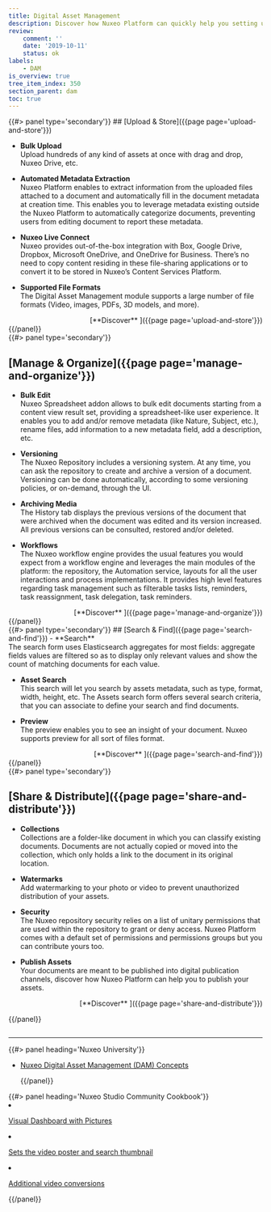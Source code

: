 ```yaml
---
title: Digital Asset Management
description: Discover how Nuxeo Platform can quickly help you setting up your digital asset management solution.
review:
    comment: ''
    date: '2019-10-11'
    status: ok
labels:
    - DAM
is_overview: true
tree_item_index: 350
section_parent: dam
toc: true
---
```


<div class="row" data-equalizer data-equalize-on="medium">
<div class="column medium-12">
{{#> panel type='secondary'}}
## [Upload & Store]({{page page='upload-and-store'}})

- **Bulk Upload**</br>Upload hundreds of any kind of assets at once with drag and drop, Nuxeo Drive, etc.

- **Automated Metadata Extraction**</br>Nuxeo Platform enables to extract information from the uploaded files attached to a document and automatically fill in the document metadata at creation time. This enables you to leverage metadata existing outside the Nuxeo Platform to automatically categorize documents, preventing users from editing document to report these metadata.

- **Nuxeo Live Connect**</br>Nuxeo provides out-of-the-box integration with Box, Google Drive, Dropbox, Microsoft OneDrive, and OneDrive for Business. There’s no need to copy content residing in these file-sharing applications or to convert it to be stored in Nuxeo’s Content Services Platform.

- **Supported File Formats**</br>The Digital Asset Management module supports a large number of file formats (Video, images, PDFs, 3D models, and more).

<div align='right'>
[**Discover**&nbsp;<i class="fa fa-long-arrow-right" aria-hidden="true"></i>]({{page page='upload-and-store'}})
</div>
{{/panel}}
</div>

<div class="column medium-12">
{{#> panel type='secondary'}}

## [Manage & Organize]({{page page='manage-and-organize'}})

- **Bulk Edit**</br>Nuxeo Spreadsheet addon allows to bulk edit documents starting from a content view result set, providing a spreadsheet-like user experience. It enables you to add and/or remove metadata (like Nature, Subject, etc.), rename files, add information to a new metadata field, add a description, etc.

- **Versioning**</br>The Nuxeo Repository includes a versioning system. At any time, you can ask the repository to create and archive a version of a document. Versioning can be done automatically, according to some versioning policies, or on-demand, through the UI.

- **Archiving Media**</br>The History tab displays the previous versions of the document that were archived when the document was edited and its version increased. All previous versions can be consulted, restored and/or deleted.

- **Workflows**</br>The Nuxeo workflow engine provides the usual features you would expect from a workflow engine and leverages the main modules of the platform: the repository, the Automation service, layouts for all the user interactions and process implementations. It provides high level features regarding task management such as filterable tasks lists, reminders, task reassignment, task delegation, task reminders.

<div align='right'>
[**Discover**&nbsp;<i class="fa fa-long-arrow-right" aria-hidden="true"></i>]({{page page='manage-and-organize'}})
</div>
{{/panel}}
</div>
</div>

<div class="row" data-equalizer data-equalize-on="medium">
<div class="column medium-12">
{{#> panel type='secondary'}}
## [Search & Find]({{page page='search-and-find'}})
- **Search**</br>The search form uses Elasticsearch aggregates for most fields: aggregate fields values are filtered so as to display only relevant values and show the count of matching documents for each value.

- **Asset Search**</br>This search will let you search by assets metadata, such as type, format, width, height, etc. The Assets search form offers several search criteria, that you can associate to define your search and find documents.

- **Preview**</br>The preview enables you to see an insight of your document. Nuxeo supports preview for all sort of files format.

<div align='right'>
[**Discover**&nbsp;<i class="fa fa-long-arrow-right" aria-hidden="true"></i>]({{page page='search-and-find'}})
</div>
{{/panel}}
</div>

<div class="column medium-12">
{{#> panel type='secondary'}}

## [Share & Distribute]({{page page='share-and-distribute'}})

- **Collections**</br> Collections are a folder-like document in which you can classify existing documents. Documents are not actually copied or moved into the collection, which only holds a link to the document in its original location.

- **Watermarks**</br> Add watermarking to your photo or video to prevent unauthorized distribution of your assets.

- **Security**</br>The Nuxeo repository security relies on a list of unitary permissions that are used within the repository to grant or deny access. Nuxeo Platform comes with a default set of permissions and permissions groups but you can contribute yours too.

- **Publish Assets**</br> Your documents are meant to be published into digital publication channels, discover how Nuxeo Platform can help you to publish your assets.

<div align='right'>
[**Discover**&nbsp;<i class="fa fa-long-arrow-right" aria-hidden="true"></i>]({{page page='share-and-distribute'}})
</div>

{{/panel}}
</div>
</div>

* * *

<div class="row" data-equalizer data-equalize-on="medium">
  <div class="column medium-6">{{#> panel heading='Nuxeo University'}}

- [Nuxeo Digital Asset Management (DAM) Concepts](https://university.nuxeo.com/learn/public/course/view/elearning/97/nuxeo-digital-asset-management-dam-concepts)

  {{/panel}}
  </div>
  <div class="column medium-6">{{#> panel heading='Nuxeo Studio Community Cookbook'}}

- [Visual Dashboard with Pictures](https://github.com/nuxeo/nuxeo-studio-community-cookbook/blob/master/modules/nuxeo/dashboard)
- [Sets the video poster and search thumbnail](https://github.com/nuxeo/nuxeo-studio-community-cookbook/blob/master/modules/nuxeo/video-thumbnail)
- [Additional video conversions](https://github.com/nuxeo/nuxeo-studio-community-cookbook/blob/master/modules/nuxeo/video-conversions)


  {{/panel}}
  </div>
</div>
